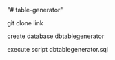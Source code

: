 "# table-generator" 

git clone link

create database dbtablegenerator

execute script dbtablegenerator.sql


